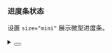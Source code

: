 ### 进度条状态

设置 `size="mini"` 展示微型进度条。

<div class="cell-demo vp-raw">

<yc-space
      size="large"
      :style="{ width: '100%' }">

<div>
<yc-progress
          size="mini"
          :percent="percent" />
</div>
<div>
<yc-progress
          size="mini"
          status="warning"
          :percent="percent" />
</div>
<div>
<yc-progress
        size="mini"
        status="danger"
        :percent="percent" />
</div>
<div>
<yc-progress
        size="mini"
        status="success"
        :percent="percent" />
</div>

</yc-space>
<yc-space
    size="large"
    :style="{ width: '100%', marginTop: '20px' }">
<yc-progress
      type="circle"
      size="mini"
      :percent="percent" />
<yc-progress
      type="circle"
      size="mini"
      status="warning"
      :percent="percent" />
<yc-progress
      type="circle"
      size="mini"
      status="danger"
      :percent="percent" />
<yc-progress
      type="circle"
      size="mini"
      status="success"
      :percent="percent" />
</yc-space>

  <div :style="{ marginTop: '20px' }">
    <yc-slider
      v-model="percent"
      :max="1"
      :step="0.1"
      :style="{ width: '150px' }" />
  </div>
</div>

<script setup>
import { ref } from 'vue';
const percent = ref(0.2);
</script>

<details>
<summary>
 <button class="code-btn"  >
    <icon-code />
 </button>
</summary>

```vue
<template>
  <yc-space
    size="large"
    :style="{ width: '100%' }">
    <yc-progress
      size="mini"
      :percent="percent" />
    <yc-progress
      size="mini"
      status="warning"
      :percent="percent" />
    <yc-progress
      size="mini"
      status="danger"
      :percent="percent" />
    <yc-progress
      size="mini"
      status="success"
      :percent="percent" />
  </yc-space>
  <yc-space
    size="large"
    :style="{ width: '100%', marginTop: '20px' }">
    <yc-progress
      type="circle"
      size="mini"
      :percent="percent" />
    <yc-progress
      type="circle"
      size="mini"
      status="warning"
      :percent="percent" />
    <yc-progress
      type="circle"
      size="mini"
      status="danger"
      :percent="percent" />
    <yc-progress
      type="circle"
      size="mini"
      status="success"
      :percent="percent" />
  </yc-space>
  <div :style="{ marginTop: '20px' }">
    <yc-slider
      v-model="percent"
      :max="1"
      :step="0.1"
      :style="{ width: '150px' }" />
  </div>
</template>

<script setup>
import { ref } from 'vue';
const percent = ref(0.2);
</script>
```

</details>
